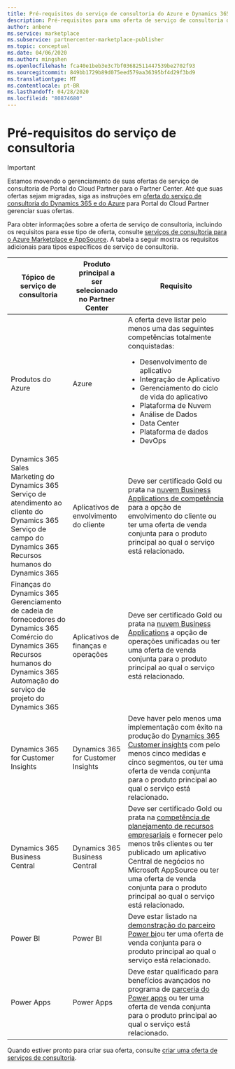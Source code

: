 ```yaml
---
title: Pré-requisitos do serviço de consultoria do Azure e Dynamics 365-Azure Marketplace
description: Pré-requisitos para uma oferta de serviço de consultoria do Azure ou Dynamics 365 no Partner Center
author: anbene
ms.service: marketplace
ms.subservice: partnercenter-marketplace-publisher
ms.topic: conceptual
ms.date: 04/06/2020
ms.author: mingshen
ms.openlocfilehash: fca40e1beb3e3c7bf03682511447539be2702f93
ms.sourcegitcommit: 849bb1729b89d075eed579aa36395bf4d29f3bd9
ms.translationtype: MT
ms.contentlocale: pt-BR
ms.lasthandoff: 04/28/2020
ms.locfileid: "80874680"
---
```

# <a name="consulting-service-prerequisites"></a>Pré-requisitos do serviço de consultoria

> [!IMPORTANT]
> Estamos movendo o gerenciamento de suas ofertas de serviço de consultoria de Portal do Cloud Partner para o Partner Center. Até que suas ofertas sejam migradas, siga as instruções em [oferta do serviço de consultoria do Dynamics 365 e do Azure](https://docs.microsoft.com/azure/marketplace/cloud-partner-portal/consulting-services/cloud-partner-portal-consulting-services-publishing-offer) para Portal do Cloud Partner gerenciar suas ofertas.

Para obter informações sobre a oferta de serviço de consultoria, incluindo os requisitos para esse tipo de oferta, consulte [serviços de consultoria para o Azure Marketplace e AppSource](https://docs.microsoft.com/azure/marketplace/consulting-services). A tabela a seguir mostra os requisitos adicionais para tipos específicos de serviço de consultoria.

| Tópico de serviço de consultoria | Produto principal a ser selecionado no Partner Center | Requisito |
|---------|---------|---------|
| Produtos do Azure | Azure | A oferta deve listar pelo menos uma das seguintes competências totalmente conquistadas: <ul><li>Desenvolvimento de aplicativo</li><li>Integração de Aplicativo</li><li>Gerenciamento do ciclo de vida do aplicativo</li><li>Plataforma de Nuvem</li><li>Análise de Dados</li><li>Data Center</li><li>Plataforma de dados</li><li>DevOps|
| Dynamics 365 Sales <br> Marketing do Dynamics 365 <br> Serviço de atendimento ao cliente do Dynamics 365 <br> Serviço de campo do Dynamics 365 <br> Recursos humanos do Dynamics 365 | Aplicativos de envolvimento do cliente | Deve ser certificado Gold ou prata na [nuvem Business Applications de competência](https://partner.microsoft.com/membership/cloud-business-applications-competency) para a opção de envolvimento do cliente ou ter uma oferta de venda conjunta para o produto principal ao qual o serviço está relacionado. |
| Finanças do Dynamics 365 <br> Gerenciamento de cadeia de fornecedores do Dynamics 365 <br> Comércio do Dynamics 365 <br> Recursos humanos do Dynamics 365 <br> Automação do serviço de projeto do Dynamics 365 | Aplicativos de finanças e operações | Deve ser certificado Gold ou prata na [nuvem Business Applications](https://partner.microsoft.com/membership/cloud-business-applications-competency) a opção de operações unificadas ou ter uma oferta de venda conjunta para o produto principal ao qual o serviço está relacionado. |
| Dynamics 365 for Customer Insights | Dynamics 365 for Customer Insights | Deve haver pelo menos uma implementação com êxito na produção do [Dynamics 365 Customer insights](https://dynamics.microsoft.com/ai/customer-insights/) com pelo menos cinco medidas e cinco segmentos, ou ter uma oferta de venda conjunta para o produto principal ao qual o serviço está relacionado. |
| Dynamics 365 Business Central | Dynamics 365 Business Central | Deve ser certificado Gold ou prata na [competência de planejamento de recursos empresariais](https://partner.microsoft.com/membership/enterprise-resource-planning-competency) e fornecer pelo menos três clientes ou ter publicado um aplicativo Central de negócios no Microsoft AppSource ou ter uma oferta de venda conjunta para o produto principal ao qual o serviço está relacionado. |
| Power BI | Power BI | Deve estar listado na [demonstração do parceiro Power bi](https://powerbi.microsoft.com/partner-showcase/)ou ter uma oferta de venda conjunta para o produto principal ao qual o serviço está relacionado.|
|Power Apps | Power Apps | Deve estar qualificado para benefícios avançados no programa de [parceria do Power apps](https://aka.ms/PowerAppsPartner) ou ter uma oferta de venda conjunta para o produto principal ao qual o serviço está relacionado. |

Quando estiver pronto para criar sua oferta, consulte [criar uma oferta de serviços de consultoria](./create-consulting-service-offer.md).
